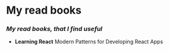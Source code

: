# My read books
### *My read books, that I find useful*

- **Learning React** Modern Patterns for Developing React Apps
